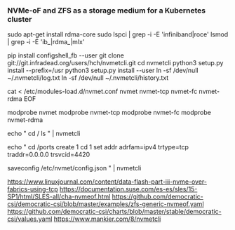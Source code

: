 ### NVMe-oF and ZFS as a storage medium for a Kubernetes cluster


sudo apt-get install rdma-core
sudo lspci | grep -i -E 'infiniband|roce'
lsmod | grep -i -E 'ib_|rdma_|mlx'

pip install configshell_fb --user
git clone git://git.infradead.org/users/hch/nvmetcli.git
cd nvmetcli
python3 setup.py install --prefix=/usr
python3 setup.py install --user
ln -sf /dev/null ~/.nvmetcli/log.txt
ln -sf /dev/null ~/.nvmetcli/history.txt

cat <<EOF > /etc/modules-load.d/nvmet.conf
nvmet
nvmet-tcp
nvmet-fc
nvmet-rdma
EOF

modprobe nvmet
modprobe nvmet-tcp
modprobe nvmet-fc
modprobe nvmet-rdma

echo "
cd /
ls
" | nvmetcli

echo "
cd /ports
create 1
cd 1
set addr adrfam=ipv4 trtype=tcp traddr=0.0.0.0 trsvcid=4420

saveconfig /etc/nvmet/config.json
" | nvmetcli


https://www.linuxjournal.com/content/data-flash-part-iii-nvme-over-fabrics-using-tcp
https://documentation.suse.com/es-es/sles/15-SP1/html/SLES-all/cha-nvmeof.html
https://github.com/democratic-csi/democratic-csi/blob/master/examples/zfs-generic-nvmeof.yaml
https://github.com/democratic-csi/charts/blob/master/stable/democratic-csi/values.yaml
https://www.mankier.com/8/nvmetcli

